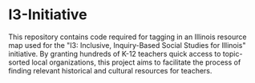 # I3-Initiative
This repository contains code required for tagging in an Illinois resource map used for the "I3: Inclusive, Inquiry-Based Social Studies for Illinois" initiative. By granting hundreds of K-12 teachers quick access to topic-sorted local organizations, this project aims to facilitate the process of finding relevant historical and cultural resources for teachers.
